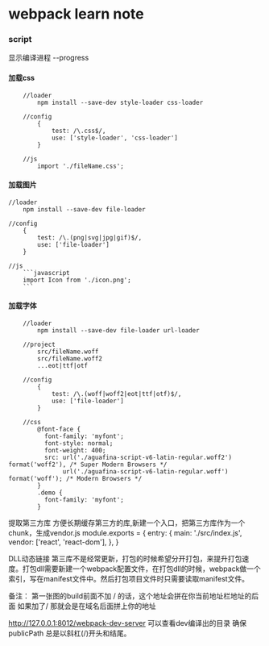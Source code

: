# webpack learn note


### script

 显示编译进程 --progress
#### 加载css
```
    //loader
        npm install --save-dev style-loader css-loader
    
    //config
        {
            test: /\.css$/,
            use: ['style-loader', 'css-loader']
        }
   
    //js
        import './fileName.css';

```
#### 加载图片
    //loader
        npm install --save-dev file-loader

    //config
        {
            test: /\.(png|svg|jpg|gif)$/,
            use: ['file-loader']
        }

    //js
        ```javascript
        import Icon from './icon.png';
        ```
#### 加载字体
```
    //loader
        npm install --save-dev file-loader url-loader 

    //project
        src/fileName.woff
        src/fileName.woff2
        ...eot|ttf|otf

    //config
        {
            test: /\.(woff|woff2|eot|ttf|otf)$/,
            use: ['file-loader']
        }

    //css
        @font-face {
          font-family: 'myfont';
          font-style: normal;
          font-weight: 400;
          src: url('./aguafina-script-v6-latin-regular.woff2') format('woff2'), /* Super Modern Browsers */
               url('./aguafina-script-v6-latin-regular.woff') format('woff'); /* Modern Browsers */
        }
        .demo {
          font-family: 'myfont';
        }

```


提取第三方库
方便长期缓存第三方的库,新建一个入口，把第三方库作为一个chunk，生成vendor.js
module.exports = {
    entry: {
        main: './src/index.js',
        vendor: ['react', 'react-dom'],
    },
}

DLL动态链接
第三库不是经常更新，打包的时候希望分开打包，来提升打包速度。打包dll需要新建一个webpack配置文件，在打包dll的时候，webpack做一个索引，写在manifest文件中。然后打包项目文件时只需要读取manifest文件。


备注：
第一张图的build前面不加 / 的话，这个地址会拼在你当前地址栏地址的后面
如果加了/ 那就会是在域名后面拼上你的地址


http://127.0.0.1:8012/webpack-dev-server 可以查看dev编译出的目录
确保 publicPath 总是以斜杠(/)开头和结尾。